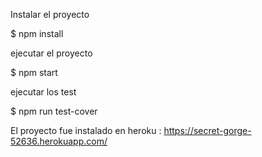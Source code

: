 Instalar el proyecto

$ npm install

ejecutar el proyecto 

$ npm start

ejecutar los test

$ npm run test-cover

El proyecto fue instalado en heroku : https://secret-gorge-52636.herokuapp.com/